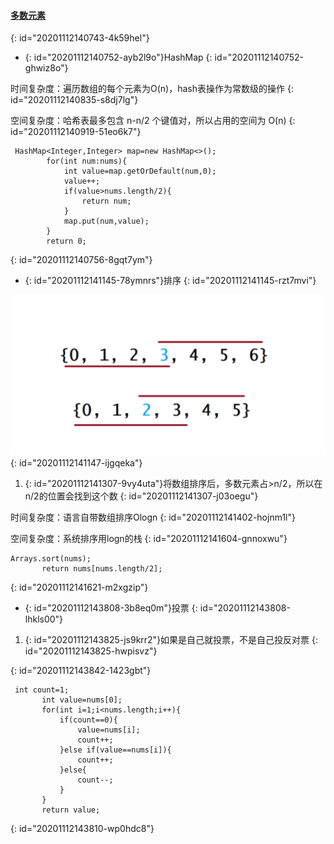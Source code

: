 #### [多数元素](https://leetcode-cn.com/problems/majority-element/)
{: id="20201112140743-4k59hel"}

* {: id="20201112140752-ayb2l9o"}HashMap
{: id="20201112140752-ghwiz8o"}

时间复杂度：遍历数组的每个元素为O(n)，hash表操作为常数级的操作
{: id="20201112140835-s8dj7lg"}

空间复杂度：哈希表最多包含 n-n/2 个键值对，所以占用的空间为 O(n)
{: id="20201112140919-51eo6k7"}

```
 HashMap<Integer,Integer> map=new HashMap<>();
        for(int num:nums){
            int value=map.getOrDefault(num,0);
            value++;
            if(value>nums.length/2){
                return num;
            }
            map.put(num,value);
        }
        return 0;
```
{: id="20201112140756-8gqt7ym"}

* {: id="20201112141145-78ymnrs"}排序
{: id="20201112141145-rzt7mvi"}

![多数元素.jpg](assets/20201112141250-f44fodf-多数元素.jpg)
{: id="20201112141147-ijgqeka"}

1. {: id="20201112141307-9vy4uta"}将数组排序后，多数元素占>n/2，所以在n/2的位置会找到这个数
{: id="20201112141307-j03oegu"}

时间复杂度：语言自带数组排序Ologn
{: id="20201112141402-hojnm1l"}

空间复杂度：系统排序用logn的栈
{: id="20201112141604-gnnoxwu"}

```
Arrays.sort(nums);
       return nums[nums.length/2];
```
{: id="20201112141621-m2xgzip"}

* {: id="20201112143808-3b8eq0m"}投票
{: id="20201112143808-lhkls00"}

1. {: id="20201112143825-js9krr2"}如果是自己就投票，不是自己投反对票
{: id="20201112143825-hwpisvz"}

{: id="20201112143842-1423gbt"}

```
 int count=1;
       int value=nums[0];
       for(int i=1;i<nums.length;i++){
           if(count==0){
               value=nums[i];
               count++;
           }else if(value==nums[i]){
               count++;
           }else{
               count--;
           }
       }
       return value;
```
{: id="20201112143810-wp0hdc8"}
